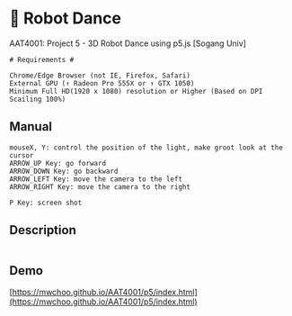 # :robot: Robot Dance
AAT4001: Project 5 - 3D Robot Dance using p5.js [Sogang Univ]

```
# Requirements #

Chrome/Edge Browser (not IE, Firefox, Safari)
External GPU (↑ Radeon Pro 555X or ↑ GTX 1050)
Minimum Full HD(1920 x 1080) resolution or Higher (Based on DPI Scailing 100%)
```

## Manual
```
mouseX, Y: control the position of the light, make groot look at the cursor
ARROW_UP Key: go forward
ARROW_DOWN Key: go backward
ARROW_LEFT Key: move the camera to the left
ARROW_RIGHT Key: move the camera to the right

P Key: screen shot
```

## Description
```

```

## Demo
[https://mwchoo.github.io/AAT4001/p5/index.html](https://mwchoo.github.io/AAT4001/p5/index.html)
